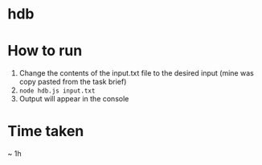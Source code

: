 # hdb

# How to run
1. Change the contents of the input.txt file to the desired input (mine was copy pasted from the task brief)
2. `node hdb.js input.txt`
3. Output will appear in the console

# Time taken
~ 1h
